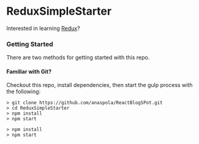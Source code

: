# ReduxSimpleStarter

Interested in learning [Redux](https://www.udemy.com/react-redux/)?

### Getting Started

There are two methods for getting started with this repo.

#### Familiar with Git?
Checkout this repo, install dependencies, then start the gulp process with the following:

```
> git clone https://github.com/anaspola/ReactBlogSPot.git
> cd ReduxSimpleStarter
> npm install
> npm start
```

```
> npm install
> npm start
```

